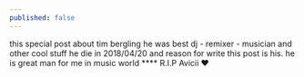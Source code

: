 ```yaml
---
published: false
---
```

this special post about tim bergling he was best dj - remixer - musician and other cool stuff
he die in 2018/04/20 and reason for write this post is his. he is great man for me in music world 
**** R.I.P Avicii ❤
